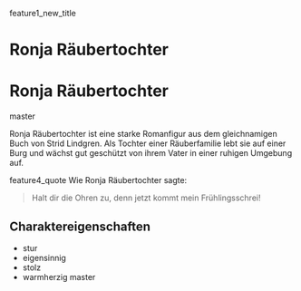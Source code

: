 ﻿feature1_new_title
# Ronja Räubertochter

# Ronja Räubertochter 
master

Ronja Räubertochter ist eine starke Romanfigur aus dem gleichnamigen Buch von Strid Lindgren. Als Tochter einer Räuberfamilie lebt sie auf einer Burg und wächst gut geschützt von ihrem Vater in einer ruhigen Umgebung auf. 

feature4_quote
Wie Ronja Räubertochter sagte:
> Halt dir die Ohren zu, denn jetzt kommt mein Frühlingsschrei!

## Charaktereigenschaften
* stur
* eigensinnig
* stolz
* warmherzig 
master
